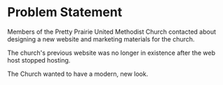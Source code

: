 # Problem Statement

Members of the Pretty Prairie United Methodist Church contacted about designing a new website and marketing materials for the church. 

The church's previous website was no longer in existence after the web host stopped hosting. 

The Church wanted to have a modern, new look.